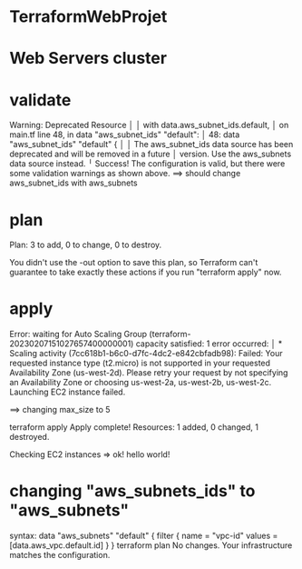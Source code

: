 # TerraformWebProjet
# Web Servers cluster

# validate
Warning: Deprecated Resource
│ 
│   with data.aws_subnet_ids.default,
│   on main.tf line 48, in data "aws_subnet_ids" "default":
│   48: data "aws_subnet_ids" "default" {
│ 
│ The aws_subnet_ids data source has been deprecated and will be removed in a future
│ version. Use the aws_subnets data source instead.
╵
Success! The configuration is valid, but there were some validation
warnings as shown above.
==> should change aws_subnet_ids with aws_subnets

# plan
Plan: 3 to add, 0 to change, 0 to destroy.

You didn't use the -out option to save this plan, so Terraform can't guarantee
to take exactly these actions if you run "terraform apply" now.

# apply
 Error: waiting for Auto Scaling Group (terraform-20230207151027657400000001) capacity satisfied: 1 error occurred:
│       * Scaling activity (7cc618b1-b6c0-d7fc-4dc2-e842cbfadb98): Failed: Your requested instance type (t2.micro) is not supported in your requested Availability Zone (us-west-2d). Please retry your request by not specifying an Availability Zone or choosing us-west-2a, us-west-2b, us-west-2c. Launching EC2 instance failed.

==> changing max_size to 5

terraform apply
Apply complete! Resources: 1 added, 0 changed, 1 destroyed.

Checking EC2 instances => ok!
hello world!

# changing "aws_subnets_ids" to "aws_subnets"
syntax:
data "aws_subnets" "default" {
  filter {
    name   = "vpc-id"
    values = [data.aws_vpc.default.id]
  }
}
terraform plan
No changes. Your infrastructure matches the configuration.